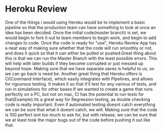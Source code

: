 # Heroku Review
One of the things i would using Heroku would be to implement a basic pipeline so that the production team can have something to look at once an idea has been decided. Once the initial code(master branch) is set, we would begin to fork it out to team members to begin work, and begin to add changes to code. Once the code is ready for "use", Heroku Review App has a neat way of making sure whether that the code will run smoothly or not, and does it quick so that it can either be pulled or pushed.Great thing about this is that we can run the Master Branch with the least possible errors. This will help with later builds if they become corrupted or just messed up beyond hope. Making sure that we have separate saves is helpful to us, so we can go back is need be.
Another great thing that Heroku offers is CI(Command Interface), which easily integrates with Pipelines, and allows for rigourous testing. It makes it so that it'll test for any various of tests, and run in simulations for other bases.If we wanted to create a game that runs perfectly on a PC, but not on mac, CI has the potential to run tests for that(Example).Its a great way for Regression testing, as double checking code is really important. Even if automated testing doesnt catch everything we can be sure that what it doesnt catch, we will.
Making sure that the code is 100 perfect isnt too much to ask for, but with release, we can be sure that we at least took the major bugs out of the code before pushing it out like that.
